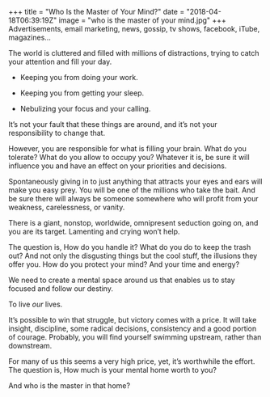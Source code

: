 +++
title = "Who Is the Master of Your Mind?"
date = "2018-04-18T06:39:19Z"
image = "who is the master of your mind.jpg"
+++
Advertisements, email marketing, news, gossip, tv shows, facebook, iTube, magazines…

The world is cluttered and filled with millions of distractions, trying to catch your attention and fill your day.

- Keeping you from doing your work.

- Keeping you from getting your sleep.

- Nebulizing your focus and your calling.

It’s not your fault that these things are around, and it’s not your responsibility to change that.

However, you are responsible for what is filling your brain. What do you tolerate? What do you allow to occupy you? Whatever it is, be sure it will influence you and have an effect on your priorities and decisions.

Spontaneously giving in to just anything that attracts your eyes and ears will make you easy prey. You will be one of the millions who take the bait. And be sure there will always be someone somewhere who will profit from your weakness, carelessness, or vanity.

There is a giant, nonstop, worldwide, omnipresent seduction going on, and you are its target. Lamenting and crying won’t help.

The question is, How do you handle it? What do you do to keep the trash out? And not only the disgusting things but the cool stuff, the illusions they offer you. How do you protect your mind? And your time and energy?

We need to create a mental space around us that enables us to stay focused and follow our destiny.

To live *our* lives.

It’s possible to win that struggle, but victory comes with a price. It will take insight, discipline, some radical decisions, consistency and a good portion of courage. Probably, you will find yourself swimming upstream, rather than downstream.

For many of us this seems a very high price, yet, it’s worthwhile the effort. The question is, How much is your mental home worth to you?

And who is the master in that home?